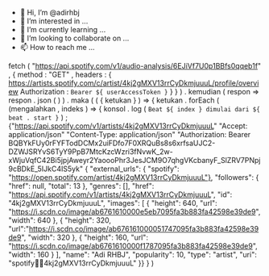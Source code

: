 - 👋 Hi, I’m @adirhbj
- 👀 I’m interested in ...
- 🌱 I’m currently learning ...
- 💞️ I’m looking to collaborate on ...
- 📫 How to reach me ...

<!---
adirhbj/adirhbj is a ✨ special ✨ repository because its `README.md` (this file) appears on your GitHub profile.
You can click the Preview link to take a look at your changes.
--->
fetch ( "https://api.spotify.com/v1/audio-analysis/6EJiVf7U0p1BBfs0qqeb1f" ,  { 
  method :  "GET" , 
  headers :  { https://artists.spotify.com/c/artist/4kj2gMXV13rrCyDkmjuuuL/profile/overview
    Authorization :  ` Bearer ${ userAccessToken } `
   } 
} ) 
. kemudian ( respon  => respon . json ( ) ) 
. maka ( ( { ketukan } )  =>  { 
  ketukan . forEach ( (mengalahkan , indeks )  =>  { 
    konsol . log ( ` Beat ${ index } dimulai dari ${ beat . start } ` ) ; 
{"https://api.spotify.com/v1/artists/4kj2gMXV13rrCyDkmjuuuL"
"Accept: application/json"
"Content-Type: application/json"
"Authorization: Bearer BQBYkFUy0rFYFTodDCMx2uiFDfo7F0XRQuBs8s6xrfsaUJC2-DZWJSRYvS6TyY9PpB7MtcKzcWzri3fNvwK_2w-xWjuVqfC42Bi5jpjAweyr2YaoooPhr3JesJCM9O7qhgVKcbanyF_SlZRV7PNpj9cBDkE_5IJkC4IS5yk" { "external_urls": { "spotify": "https://open.spotify.com/artist/4kj2gMXV13rrCyDkmjuuuL"}, 
"followers": { "href": null, "total": 13 }, "genres": [], "href": "https://api.spotify.com/v1/artists/4kj2gMXV13rrCyDkmjuuuL", 
"id": "4kj2gMXV13rrCyDkmjuuuL", "images": [ { "height": 640, "url": "https://i.scdn.co/image/ab6761610000e5eb7095fa3b883fa42598e39de9", 
"width": 640 }, { "height": 320, "url":"https://i.scdn.co/image/ab676161000051747095fa3b883fa42598e39de9", "width": 320 }, { "height": 160, "url": "https://i.scdn.co/image/ab6761610000f1787095fa3b883fa42598e39de9", "width": 160 } ], "name": "Adi RHBJ", "popularity": 10, "type": "artist", "uri": "spotify:artist:4kj2gMXV13rrCyDkmjuuuL" }}
} )
